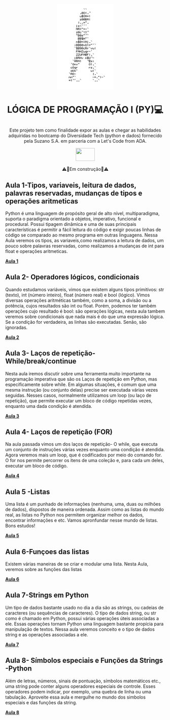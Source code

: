 <p align="center">
<img width="180px" height= 269 src=https://github.com/ElizangelaStudent/-L-GICA-DE-PROGRAMA-O-I-PY-/blob/3ada955ac03cec07b6173afaf1152dc7851f5434/homem%20letra.gif

</p>

  # <p align="center"> **LÓGICA DE PROGRAMAÇÃO I (PY)💻**
</p>

<p align="center"> Este projeto tem como finalidade expor as aulas e chegar as habilidades adquiridas no bootcamp do Diversidade Tech (python e dados) fornecido pela Suzano S.A. em parceria com a Let's Code from ADA.</p>

<p align="center">
<img width="60px" height= 40 src=https://github.com/ElizangelaStudent/L-GICA-DE-PROGRAMA-O-I-PY-/blob/7a57de848ba0b699689ab70bc94128660145c824/log%20suzano.png

</p>

<p align="center"> ⚠️🚧Em construção🚧⚠️</p>

 
 ## Aula 1-Tipos, variaveis, leitura de dados, palavras reservadas, mudanças de tipos e operações aritmeticas

   Python é uma linguagem de propósito geral de alto nível, multiparadigma, suporta o paradigma orientado a objetos, imperativo, funcional e procedural. Possui tipagem dinâmica e uma de suas principais características é permitir a fácil leitura do código e exigir poucas linhas de código se comparado ao mesmo programa em outras linguagens. Nessa Aula veremos os tipos, as variaveis,como realizamos a leitura de dados, um pouco sobre palavras reservadas, como realizamos a mudanças de int para float e operações aritmeticas.
   
   **[Aula 1](https://github.com/ElizangelaStudent/L-GICA-DE-PROGRAMA-O-I-PY-/blob/8fc437f686c392f343e5e693b756091bc3d67cfa/Aula_1_tipos,_variaveis,_leitura_de_dados,_palavras_reservadas,_mudan%C3%A7as_de_tipos_e_opera%C3%A7%C3%B5es_aritmeticas.ipynb)**
  
 ## Aula 2- Operadores lógicos, condicionais
 
 Quando estudamos variáveis, vimos que existem alguns tipos primitivos: str (texto), int (número inteiro), float (número real) e bool (lógico). Vimos diversas operações aritméticas também, como a soma, a divisão ou a potência, cujos resultados são int ou float. Porém, podemos ter também operações cujo resultado é bool: são operações lógicas, nesta aula tambem veremos sobre condicionais que nada mais é do que uma expressão lógica. Se a condição for verdadeira, as linhas são executadas. Senão, são ignoradas.
 
 
 **[Aula 2](https://github.com/ElizangelaStudent/L-GICA-DE-PROGRAMA-O-I-PY-/blob/8fc437f686c392f343e5e693b756091bc3d67cfa/Aula_2_Operadores_l%C3%B3gicos,_condicionais.ipynb)**
 
 ## Aula 3- Laços de repetição- While/break/continue
 
 Nesta aula iremos discutir sobre uma ferramenta muito importante na programação imperativa que são os Laços de repetição em Python, mas especificamente sobre while. Em algumas situações, é comum que uma mesma instrução (ou conjunto delas) precise ser executada várias vezes seguidas. Nesses casos, normalmente utilizamos um loop (ou laço de repetição), que permite executar um bloco de código repetidas vezes, enquanto uma dada condição é atendida.  


 
 **[Aula 3](https://github.com/ElizangelaStudent/L-GICA-DE-PROGRAMA-O-I-PY-/blob/8fc437f686c392f343e5e693b756091bc3d67cfa/Aula_3_La%C3%A7os_de_repeti%C3%A7%C3%A3o_While_break_continue.ipynb)**
 
 ## Aula 4- Laços de repetição (FOR)
 
 Na aula passada vimos um dos laços de repetição- O while, que executa um conjunto de instruções várias vezes enquanto uma condição é atendida. Agora veremos mais um loop, que é codificados por meio do comando for. O for nos permite percorrer os itens de uma coleção e, para cada um deles, executar um bloco de código.
 
 **[Aula 4](https://github.com/ElizangelaStudent/L-GICA-DE-PROGRAMA-O-I-PY-/blob/8fc437f686c392f343e5e693b756091bc3d67cfa/Aula_4_La%C3%A7os_de_repeti%C3%A7%C3%A3o_(FOR).ipynb)**
 
 ## Aula 5 -Listas
 
 Uma lista é um punhado de informações (nenhuma, uma, duas ou milhões de dados), dispostos de maneira ordenada. Assim como as listas do mundo real, as listas no Python nos permitem organizar melhor os dados, encontrar informações e etc.
 Vamos apronfundar nesse mundo de listas. Bons estudos!
 
 
 
 **[Aula 5](https://github.com/ElizangelaStudent/L-GICA-DE-PROGRAMA-O-I-PY-/blob/8fc437f686c392f343e5e693b756091bc3d67cfa/Aula_5_Listas.ipynb)**
 
 ## Aula 6-Funçoes das listas
 
 Existem várias maneiras de se criar e modular uma lista. Nesta Aula, veremos sobre as funções das listas
 
 
 **[Aula 6](https://github.com/ElizangelaStudent/L-GICA-DE-PROGRAMA-O-I-PY-/blob/8fc437f686c392f343e5e693b756091bc3d67cfa/Aula_6_Fun%C3%A7oes_das_listas.ipynb)**
 
 ## Aula 7-Strings em Python
 
 Um tipo de dados bastante usado no dia a dia são as strings, ou cadeias de caracteres (ou sequências de caracteres). O tipo de dados string, ou str como é chamado em Python, possui várias operações úteis associadas a ele. Essas operações tornam Python uma linguagem bastante propícia para manipulação de textos. Nessa aula veremos conceito e o tipo de dados string e as operações associadas a ele.
 
 
 
 **[Aula 7](https://github.com/ElizangelaStudent/L-GICA-DE-PROGRAMA-O-I-PY-/blob/8fc437f686c392f343e5e693b756091bc3d67cfa/Aula_7_Strings_em_Python.ipynb)**
 
 ## Aula 8- Símbolos especiais  e Funções da Strings -Python
 
 Além de letras, números, sinais de pontuação, símbolos matemáticos etc., uma string pode conter alguns operadores especiais de controle. Esses operadores podem indicar, por exemplo, uma quebra de linha ou uma tabulação. Aproveite essa aula e mergulhe no mundo dos simbolos especiais e das funções da string. 
 
 **[Aula 8](https://github.com/ElizangelaStudent/L-GICA-DE-PROGRAMA-O-I-PY-/blob/8fc437f686c392f343e5e693b756091bc3d67cfa/Aula_8_S%C3%ADmbolos_especiais_e_Fun%C3%A7%C3%B5es_da_Strings_Python.ipynb)**
 

